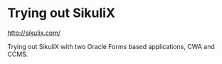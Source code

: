# Trying out SikuliX
http://sikulix.com/

Trying out SikuliX with two Oracle Forms based applications, CWA and CCMS.
